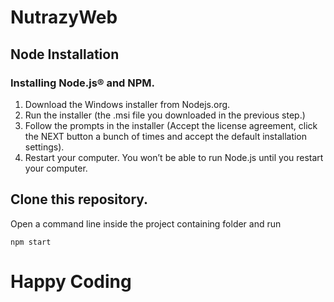 # NutrazyWeb

## Node Installation
### Installing Node.js® and NPM.
1. Download the Windows installer from Nodejs.org.
1. Run the installer (the .msi file you downloaded in the previous step.)
1. Follow the prompts in the installer (Accept the license agreement, click the NEXT button a bunch of times and accept the default installation settings).
1. Restart your computer. You won’t be able to run Node.js until you restart your computer.

## Clone this repository.

Open a command line inside the project containing folder and run 

`npm start`
 
# Happy Coding
